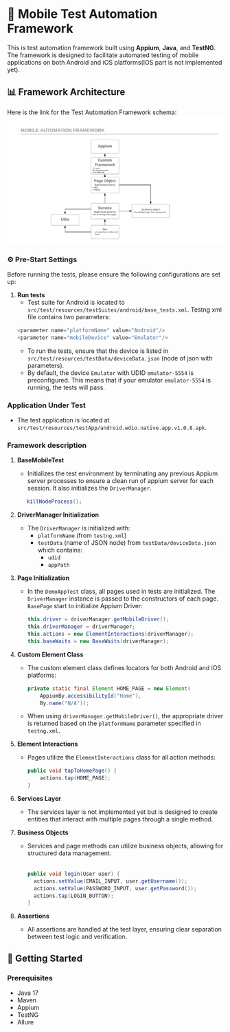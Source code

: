 # 📱 Mobile Test Automation Framework

This is test automation framework built using **Appium**, **Java**, and **TestNG**. The framework is designed to facilitate automated testing of mobile applications on both Android and iOS platforms(IOS part is not implemented yet).

## 📊 Framework Architecture

Here is the link for the Test Automation Framework schema:
![Mobile Framework Layers](src/test/resources/images/mobile_framework_layers.png)

### ⚙️ Pre-Start Settings

Before running the tests, please ensure the following configurations are set up:

1. **Run tests**
    - Test suite for Android is located to `src/test/resources/testSuites/android/base_tests.xml`. Testng xml file contains two parameters:
    ```java
    <parameter name="platformName" value="Android"/>
    <parameter name="mobileDevice" value="Emulator"/>
      ```
    - To run the tests, ensure that the device is listed in `src/test/resources/testData/deviceData.json` (node of json with parameters). 
    - By default, the device `Emulator` with UDID `emulator-5554` is preconfigured. This means that if your emulator `emulator-5554` is running, the tests will pass.

### Application Under Test
   - The test application is located at `src/test/resources/testApp/android.wdio.native.app.v1.0.8.apk`.

### Framework description

1. **BaseMobileTest**
    - Initializes the test environment by terminating any previous Appium server processes to ensure a clean run of appium server for each session. It also initializes the `DriverManager`.
     ```java
        killNodeProcess();
      ```

2. **DriverManager Initialization**
    - The `DriverManager` is initialized with:
        - `platformName` (from `testng.xml`)
        - `testData` (name of JSON node) from `testData/deviceData.json` which contains:
            - `udid`
            - `appPath`

3. **Page Initialization**
    - In the `DemoAppTest` class, all pages used in tests are initialized. The `DriverManager` instance is passed to the constructors of each page. `BasePage` start to initialize Appium Driver:
      ```java
      this.driver = driverManager.getMobileDriver();
      this.driverManager = driverManager;
      this.actions = new ElementInteractions(driverManager);
      this.baseWaits = new BaseWaits(driverManager);
      ```

4. **Custom Element Class**
    - The custom element class defines locators for both Android and iOS platforms:
      ```java
      private static final Element HOME_PAGE = new Element(
          AppiumBy.accessibilityId("Home"),
          By.name("N/A"));
      ```
    - When using `driverManager.getMobileDriver()`, the appropriate driver is returned based on the `platformName` parameter specified in `testng.xml`.

5. **Element Interactions**
    - Pages utilize the `ElementInteractions` class for all action methods:
      ```java
      public void tapToHomePage() {
          actions.tap(HOME_PAGE);
      }
      ```

6. **Services Layer**
    - The services layer is not implemented yet but is designed to create entities that interact with multiple pages through a single method.

7. **Business Objects**
    - Services and page methods can utilize business objects, allowing for structured data management.
      ```java
      
      public void login(User user) {
        actions.setValue(EMAIL_INPUT, user.getUsername());
        actions.setValue(PASSWORD_INPUT, user.getPassword());
        actions.tap(LOGIN_BUTTON);
      }
      
      ```
      
8. **Assertions**
    - All assertions are handled at the test layer, ensuring clear separation between test logic and verification.

## 🚀 Getting Started

### Prerequisites

- Java 17
- Maven
- Appium
- TestNG
- Allure